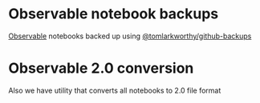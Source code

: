 # Observable notebook backups

[Observable](https://observablehq.com) notebooks backed up using [@tomlarkworthy/github-backups](https://observablehq.com/@tomlarkworthy/github-backups)


# Observable 2.0 conversion

Also we have utility that converts all notebooks to 2.0 file format
